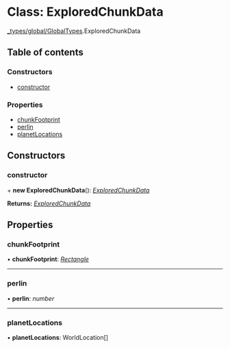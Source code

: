 # Class: ExploredChunkData

[\_types/global/GlobalTypes](../modules/_types_global_globaltypes.md).ExploredChunkData

## Table of contents

### Constructors

- [constructor](_types_global_globaltypes.exploredchunkdata.md#constructor)

### Properties

- [chunkFootprint](_types_global_globaltypes.exploredchunkdata.md#chunkfootprint)
- [perlin](_types_global_globaltypes.exploredchunkdata.md#perlin)
- [planetLocations](_types_global_globaltypes.exploredchunkdata.md#planetlocations)

## Constructors

### constructor

\+ **new ExploredChunkData**(): [_ExploredChunkData_](_types_global_globaltypes.exploredchunkdata.md)

**Returns:** [_ExploredChunkData_](_types_global_globaltypes.exploredchunkdata.md)

## Properties

### chunkFootprint

• **chunkFootprint**: [_Rectangle_](../interfaces/_types_global_globaltypes.rectangle.md)

---

### perlin

• **perlin**: _number_

---

### planetLocations

• **planetLocations**: WorldLocation[]
